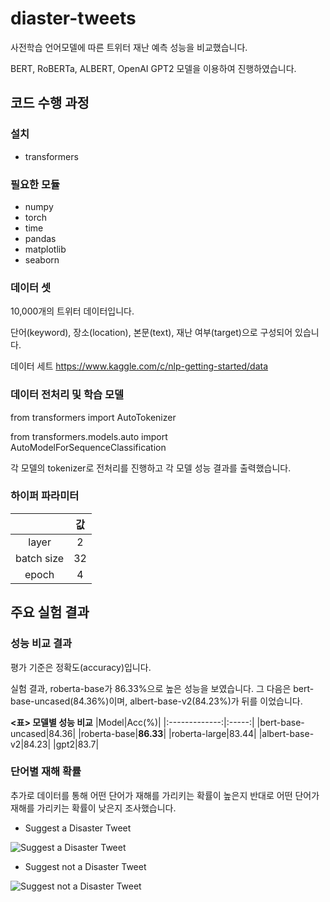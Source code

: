 # diaster-tweets

사전학습 언어모델에 따른 트위터 재난 예측 성능을 비교했습니다.

BERT, RoBERTa, ALBERT, OpenAI GPT2 모델을 이용하여 진행하였습니다.

## 코드 수행 과정

### 설치
* transformers

### 필요한 모듈

* numpy
* torch
* time
* pandas
* matplotlib
* seaborn

### 데이터 셋

10,000개의 트위터 데이터입니다.

단어(keyword), 장소(location), 본문(text), 재난 여부(target)으로 구성되어 있습니다.

데이터 세트  https://www.kaggle.com/c/nlp-getting-started/data

### 데이터 전처리 및 학습 모델

from transformers import AutoTokenizer

from transformers.models.auto import AutoModelForSequenceClassification

각 모델의 tokenizer로 전처리를 진행하고 각 모델 성능 결과를 출력했습니다.

### 하이퍼 파라미터


||값|
|:---:|:---:|
|layer|2|
|batch size|32|
|epoch|4|

## 주요 실험 결과

### 성능 비교 결과

평가 기준은 정확도(accuracy)입니다.

실험 결과, roberta-base가 86.33%으로 높은 성능을 보였습니다. 그 다음은 bert-base-uncased(84.36%)이며, albert-base-v2(84.23%)가 뒤를 이었습니다.

**<표> 모델별 성능 비교**
|Model|Acc(%)|
|:-------------:|:-----:|
|bert-base-uncased|84.36|
|roberta-base|**86.33**|
|roberta-large|83.44|
|albert-base-v2|84.23|
|gpt2|83.7|

### 단어별 재해 확률

추가로 데이터를 통해 어떤 단어가 재해를 가리키는 확률이 높은지 반대로 어떤 단어가 재해를 가리키는 확률이 낮은지 조사했습니다.


* Suggest a Disaster Tweet

![Suggest a Disaster Tweet](https://user-images.githubusercontent.com/96714121/147572294-55fe4390-2d80-4272-8164-980c4bae0124.png)


* Suggest not a Disaster Tweet

![Suggest not a Disaster Tweet](https://user-images.githubusercontent.com/96714121/147572358-d3b9afd8-6be5-4e38-8197-53b89a69a175.png)


